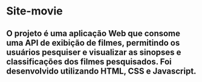 # Site-movie
## O projeto é uma aplicação Web que consome uma API de exibição de filmes, permitindo os usuários pesquiser e visualizar as sinopses e classificações dos filmes pesquisados. Foi desenvolvido utilizando HTML, CSS e Javascript.
